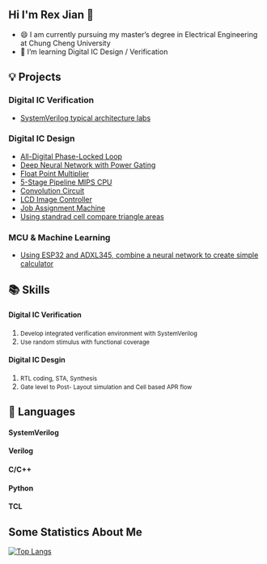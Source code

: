## Hi I'm Rex Jian 👋
- 😄 I am currently pursuing my master’s degree in Electrical Engineering at Chung Cheng University
- 🌱 I’m  learning Digital IC Design / Verification


## 💡 Projects
### Digital IC Verification
- [SystemVerilog typical architecture labs](https://github.com/RexJian/SystemVerilogLabs)
### Digital IC Design
- [All-Digital Phase-Locked Loop](https://github.com/RexJian/All-Digital-Phase-Locked-Loop)
- [Deep Neural Network with Power Gating](https://github.com/RexJian/Deep-Neural-Network-with-Power-Gating/tree/main)
- [Float Point Multiplier](https://github.com/RexJian/Float_Point_Multiplier/tree/main)
- [5-Stage Pipeline MIPS CPU](https://github.com/RexJian/PipelineCPU)
- [Convolution Circuit](https://github.com/RexJian/Convolution-Circuit/tree/main)
- [LCD Image Controller](https://github.com/RexJian/LCD-Image-Controller)
- [Job Assignment Machine](https://github.com/RexJian/JobAssignmentMachine/tree/main)
- [Using standrad cell compare triangle areas](https://github.com/RexJian/Using-standard-cell-compare-triangle-areas)
### MCU & Machine Learning
- [Using ESP32 and ADXL345, combine a neural network to create simple calculator](https://github.com/RexJian/ESP32_NeuralNetwork)

## 📚 Skills
<h4>Digital IC Verification</h4>
<ol>
    <li><span style="font-size: smaller;">Develop integrated verification environment with SystemVerilog</span></li>
    <li><span style="font-size: smaller;">Use random stimulus with functional coverage</span></li>
</ol>

<h4>Digital IC Desgin</h4>
<ol>
    <li><span style="font-size: smaller;">RTL coding, STA, Synthesis</span></li>
    <li><span style="font-size: smaller;">Gate level to Post- Layout simulation and Cell based APR flow</span></li>
</ol>

## 🔧 Languages
<h4>SystemVerilog</h4>
<h4>Verilog</h4>
<h4>C/C++</h4>
<h4>Python</h4>
<h4>TCL</h4>

## Some Statistics About Me


[![Top Langs](https://github-readme-stats.vercel.app/api/top-langs/?username=RexJian&layout=compact&exclude_repo=RexJian.github.io&title_color=ffffff&icon_color=bb2acf&text_color=daf7dc&bg_color=151515)](https://github.com/anuraghazra/github-readme-stats)
